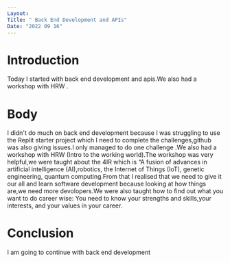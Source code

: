 ```yaml
---
Layout:
Title: " Back End Development and APIs"
Date: "2022 09 16"
---
```


# Introduction
Today I started with back end development and apis.We also had a workshop with HRW .

# Body
I didn't do much on back end development because I was struggling to use the Replit starter project which I need to complete the challenges,github was also giving issues.I only managed to do one challenge .We also had a workshop with HRW (Intro to the working world).The workshop was very helpful,we were taught about the 4IR which is “A fusion of advances in artificial intelligence (AI),robotics, the Internet of Things (IoT), genetic engineering, quantum computing.From that I realised that we need to give it our all and learn software development because looking at how things are,we need more devolopers.We were also taught how to find out what you want to do career wise: You need to know your strengths and skills,your interests, and your values in your career.

# Conclusion
I am going to continue with back end development